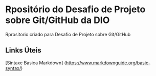 # Rpositório do Desafio de Projeto sobre Git/GitHub da DIO
Rprositorio criado para Desafio de Projeto sobre Git/GitHub

## Links Úteis
[Sintaxe Basica Markdown] (https://www.markdownguide.org/basic-syntax/)
